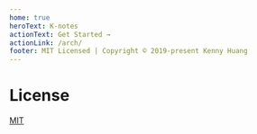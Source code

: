 ```yaml
---
home: true
heroText: K-notes
actionText: Get Started →
actionLink: /arch/
footer: MIT Licensed | Copyright © 2019-present Kenny Huang
---
```


<ArticlePostsBylastUpdated />

# License

[MIT](https://github.com/leapwing/foobar/blob/master/LICENSE)